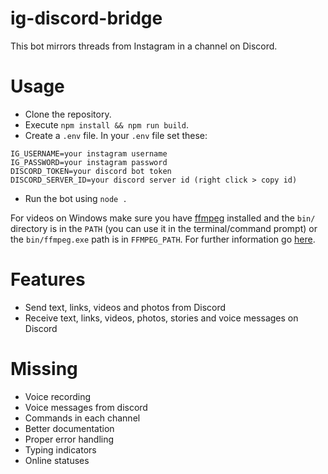 # ig-discord-bridge

This bot mirrors threads from Instagram in a channel on Discord.

# Usage
- Clone the repository.
- Execute `npm install && npm run build`.
- Create a `.env` file.
In your `.env` file set these:
```
IG_USERNAME=your instagram username
IG_PASSWORD=your instagram password
DISCORD_TOKEN=your discord bot token
DISCORD_SERVER_ID=your discord server id (right click > copy id)
```
- Run the bot using `node .`

For videos on Windows make sure you have [ffmpeg](https://www.ffmpeg.org/download.html) installed
and the `bin/` directory is in the `PATH` (you can use it in the terminal/command prompt)
or the `bin/ffmpeg.exe` path is in `FFMPEG_PATH`.
For further information go [here](https://github.com/fluent-ffmpeg/node-fluent-ffmpeg#installation).

# Features
- Send text, links, videos and photos from Discord
- Receive text, links, videos, photos, stories and voice messages on Discord

# Missing
- Voice recording
- Voice messages from discord
- Commands in each channel
- Better documentation
- Proper error handling
- Typing indicators
- Online statuses

